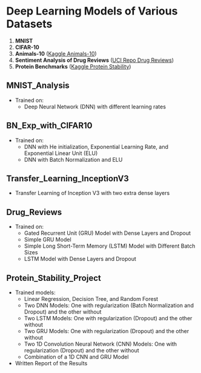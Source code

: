 # Deep Learning Models of Various Datasets

1. **MNIST**
2. **CIFAR-10**
3. **Animals-10** ([Kaggle Animals-10](https://www.kaggle.com/datasets/alessiocorrado99/animals10))
4. **Sentiment Analysis of Drug Reviews** ([UCI Repo Drug Reviews](https://archive.ics.uci.edu/dataset/462/drug+review+dataset+drugs+com)) 
5. **Protein Benchmarks** ([Kaggle Protein Stability](https://www.kaggle.com/datasets/djokester/protein-benchmarks?select=stability.train.csv))

## MNIST_Analysis
- Trained on:
    - Deep Neural Network (DNN) with different learning rates

## BN_Exp_with_CIFAR10
- Trained on:
    - DNN with He initialization, Exponential Learning Rate, and Exponential Linear Unit (ELU)
    - DNN with Batch Normalization and ELU

## Transfer_Learning_InceptionV3
- Transfer Learning of Inception V3 with two extra dense layers

## Drug_Reviews
- Trained on:
    - Gated Recurrent Unit (GRU) Model with Dense Layers and Dropout
    - Simple GRU Model
    - Simple Long Short-Term Memory (LSTM) Model with Different Batch Sizes
    - LSTM Model with Dense Layers and Dropout

## Protein_Stability_Project
- Trained models:
    - Linear Regression, Decision Tree, and Random Forest
    - Two DNN Models: One with regularization (Batch Normalization and Dropout) and the other without
    - Two LSTM Models: One with regularization (Dropout) and the other without
    - Two GRU Models: One with regularization (Dropout) and the other without
    - Two 1D Convolution Neural Network (CNN) Models: One with regularization (Dropout) and the other without
    - Combination of a 1D CNN and GRU Model
- Written Report of the Results
